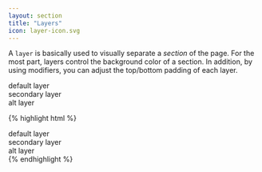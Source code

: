 ```yaml
---
layout: section
title: "Layers"
icon: layer-icon.svg
---
```

A `layer` is basically used to visually separate a _section_ of the page. For the most part, layers control the background color of a section. In addition, by using modifiers, you can adjust the top/bottom padding of each layer.

<div class="demo">
    <div class="demo--section">
        <div class="layer demo--block--SPACE">default layer</div>
        <div class="layer layer--secondary demo--block--SPACE">secondary layer</div>
        <div class="layer layer--alt demo--block--SPACE">alt layer</div>
    </div>

{% highlight html %}
<html>
    <body>
        <div class="layer">
            default layer
        </div>
        <div class="layer layer--secondary">
            secondary layer
        </div>
        <div class="layer layer--alt">
            alt layer
        </div>
    </body>
</html>
{% endhighlight %}
</div>
